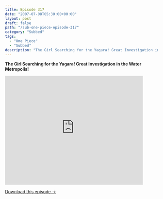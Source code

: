 ```yaml
---
title: Episode 317
date: "2007-07-08T05:30:00+00:00"
layout: post
draft: false
path: "/sub-one-piece-episode-317"
category: "Subbed"
tags:
  - "One Piece"
  - "Subbed"
description: "The Girl Searching for the Yagara! Great Investigation in the Water Metropolis!"
---
```


**The Girl Searching for the Yagara! Great Investigation in the Water Metropolis!**

<iframe width="640" height="360" src="https://www.rapidvideo.com/e/FXREIC385V" frameborder="0" marginwidth=0 marginheight=0 scrolling=no allowfullscreen style="max-width:90%;"></iframe>

<a href="http://ouo.io/qs/eCodkFEQ?s=https://www.rapidvideo.com/d/FXREIC385V" class="styled_a">Download this episode →</a>

